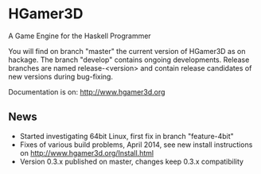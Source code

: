 HGamer3D
========

A Game Engine for the Haskell Programmer

You will find on branch "master" the current version of HGamer3D as on hackage. The branch "develop" contains ongoing developments. Release branches are named release-\<version\> and contain release candidates of new versions during bug-fixing. 

Documentation is on: http://www.hgamer3d.org

News
----
- Started investigating 64bit Linux, first fix in branch "feature-4bit"
- Fixes of various build problems, April 2014, see new install instructions on http://www.hgamer3d.org/Install.html
- Version 0.3.x published on master, changes keep 0.3.x compatibility
